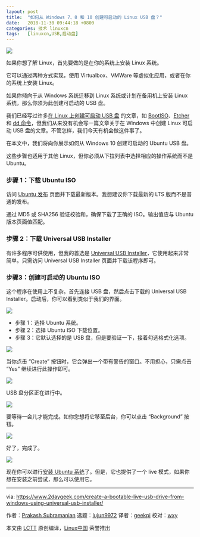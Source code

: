 ```yaml
---
layout: post
title:	"如何从 Windows 7、8 和 10 创建可启动的 Linux USB 盘？"
date:	2018-11-30 09:44:18 +0800 
categories:	技术 linuxcn 
tags:	[linuxcn,USB,启动盘]
---
```



![](/Asserts/Images/album/201811/30/094411g182yref81pix2f5.jpg)


如果你想了解 Linux，首先要做的是在你的系统上安装 Linux 系统。


它可以通过两种方式实现，使用 Virtualbox、VMWare 等虚拟化应用，或者在你的系统上安装 Linux。


如果你倾向于从 Windows 系统迁移到 Linux 系统或计划在备用机上安装 Linux 系统，那么你须为此创建可启动的 USB 盘。


我们已经写过许多[在 Linux 上创建可启动 USB 盘](https://www.2daygeek.com/category/bootable-usb/) 的文章，如 [BootISO](https://www.2daygeek.com/bootiso-a-simple-bash-script-to-securely-create-a-bootable-usb-device-in-linux-from-iso-file/)、[Etcher](https://www.2daygeek.com/etcher-easy-way-to-create-a-bootable-usb-drive-sd-card-from-an-iso-image-on-linux/) 和 [dd 命令](https://www.2daygeek.com/create-a-bootable-usb-drive-from-an-iso-image-using-dd-command-on-linux/)，但我们从来没有机会写一篇文章关于在 Windows 中创建 Linux 可启动 USB 盘的文章。不管怎样，我们今天有机会做这件事了。


在本文中，我们将向你展示如何从 Windows 10 创建可启动的 Ubuntu USB 盘。


这些步骤也适用于其他 Linux，但你必须从下拉列表中选择相应的操作系统而不是 Ubuntu。


### 步骤 1：下载 Ubuntu ISO


访问 [Ubuntu 发布](http://releases.ubuntu.com/) 页面并下载最新版本。我想建议你下载最新的 LTS 版而不是普通的发布。


通过 MD5 或 SHA256 验证校验和，确保下载了正确的 ISO。输出值应与 Ubuntu 版本页面值匹配。


### 步骤 2：下载 Universal USB Installer


有许多程序可供使用，但我的首选是 [Universal USB Installer](https://www.pendrivelinux.com/universal-usb-installer-easy-as-1-2-3/)，它使用起来非常简单。只需访问 Universal USB Installer 页面并下载该程序即可。


### 步骤3：创建可启动的 Ubuntu ISO


这个程序在使用上不复杂。首先连接 USB 盘，然后点击下载的 Universal USB Installer。启动后，你可以看到类似于我们的界面。


![](/Asserts/Images/album/201811/30/094420jy0qwep9xffxexxx.png)


* 步骤 1：选择 Ubuntu 系统。
* 步骤 2：选择 Ubuntu ISO 下载位置。
* 步骤 3：它默认选择的是 USB 盘，但是要验证一下，接着勾选格式化选项。


![](/Asserts/Images/album/201811/30/094421q6acc3gmadacmjag.png)


当你点击 “Create” 按钮时，它会弹出一个带有警告的窗口。不用担心，只需点击 “Yes” 继续进行此操作即可。


![](/Asserts/Images/album/201811/30/094422b0pj0bnryfryhnmr.png)


USB 盘分区正在进行中。


![](/Asserts/Images/album/201811/30/094423idoh70yl4be8bebb.png)


要等待一会儿才能完成。如你您想将它移至后台，你可以点击 “Background” 按钮。


![](/Asserts/Images/album/201811/30/094424wh9n5oohfmdfjdel.png)


好了，完成了。


![](/Asserts/Images/album/201811/30/094425jd3lhu8y5d8md535.png)


现在你可以进行[安装 Ubuntu 系统](https://www.2daygeek.com/how-to-install-ubuntu-16-04/)了。但是，它也提供了一个 live 模式，如果你想在安装之前尝试，那么可以使用它。




---


via: <https://www.2daygeek.com/create-a-bootable-live-usb-drive-from-windows-using-universal-usb-installer/>


作者：[Prakash Subramanian](https://www.2daygeek.com/author/prakash/) 选题：[lujun9972](https://github.com/lujun9972) 译者：[geekpi](https://github.com/geekpi) 校对：[wxy](https://github.com/wxy)


本文由 [LCTT](https://github.com/LCTT/TranslateProject) 原创编译，[Linux中国](https://linux.cn/) 荣誉推出
